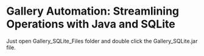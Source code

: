 # Gallery Automation: Streamlining Operations with Java and SQLite

Just open Gallery_SQLite_Files folder and double click the Gallery_SQLite.jar file.